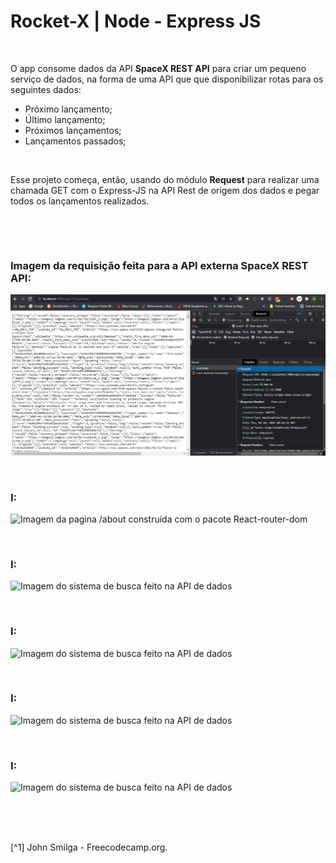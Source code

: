 # Rocket-X | Node - Express JS

<br />

O app consome dados da API **SpaceX REST API** para criar um pequeno serviço de dados, na forma de uma API que que disponibilizar rotas para os seguintes dados:

- Próximo lançamento;
- Último lançamento;
- Próximos lançamentos;
- Lançamentos passados;

<br />

Esse projeto começa, então, usando do módulo **Request** para realizar uma chamada GET com o Express-JS na API Rest de origem dos dados e pegar todos os lançamentos realizados. 

<br />



[]()

<br />


### Imagem da requisição feita para a API externa **SpaceX REST API**:  

![Imagem da requisição feita para a API externa SpaceX REST API](/public/images/express-fazendo-requisição-como-cliente.png)

<br />

### I:

![Imagem da pagina /about construída com o pacote React-router-dom](/public/images/)

<br />

### I:

![Imagem do sistema de busca feito na API de dados](/public/images/)

<br />

### I:

![Imagem do sistema de busca feito na API de dados](/public/images/)

<br />

### I:

![Imagem do sistema de busca feito na API de dados](/public/images/)

<br />

### I:

![Imagem do sistema de busca feito na API de dados](/public/images/)

<br />




<br />
<br />

[^1] John Smilga - Freecodecamp.org.
